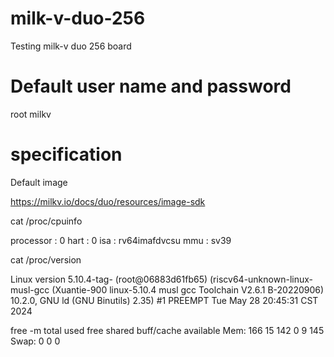 # milk-v-duo-256
Testing milk-v duo 256 board

# Default user name and password
root
milkv

# specification 

Default image

https://milkv.io/docs/duo/resources/image-sdk


cat /proc/cpuinfo 

  processor	: 0
  hart		: 0
  isa		: rv64imafdvcsu
  mmu		: sv39


cat /proc/version 

  Linux version 5.10.4-tag- (root@06883d61fb65) (riscv64-unknown-linux-musl-gcc (Xuantie-900 linux-5.10.4 musl gcc Toolchain V2.6.1 B-20220906) 10.2.0, GNU ld (GNU Binutils) 2.35) #1 PREEMPT Tue May 28 20:45:31 CST 2024


free -m
                total        used        free      shared  buff/cache   available
  Mem:            166          15         142           0           9         145
  Swap:             0           0           0


